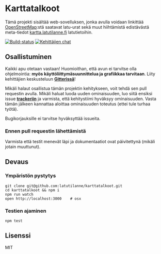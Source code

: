 # Karttatalkoot

Tämä projekti sisältää web-sovelluksen, jonka avulla voidaan linkittää
[OpenStreetMap](http://www.openstreetmap.org/#map=15/60.2715/25.1379&layers=D):stä
saatavat latu-urat sekä muut hiihtämistä edistävästä meta-tiedot
[kartta.latutilanne.fi](http://kartta.latutilanne.fi) latutietoihin.

[![Build-status](https://img.shields.io/travis/latutilanne/karttatalkoot/master.svg?style=flat-square)](https://travis-ci.org/latutilanne/karttatalkoot/branches/)
[![Kehittäjien chat](https://img.shields.io/gitter/room/nwjs/nw.js.svg?style=flat-square)](https://gitter.im/latutilanne)

## Osallistuminen

Kaikki apu otetaan vastaan! Huomioithan, että avun ei tarvitse olla ohjelmointia:
**myös käyttöliittymäsuunnittelua ja grafiikkaa tarvitaan**. Liity kehittäjien keskusteluun
**[Gitterissä](https://gitter.im/latutilanne)**!

Mikäli halaut osallistua tämän projektin kehitykseen, voit tehdä sen
pull requestin avulla. Mikäli haluat luoda uuden ominaisuuden, luo siitä 
ensiksi issue **[trackeriin](https://github.com/latutilanne/karttatalkoot/issues)**
ja varmista, että kehitystiimi hyväksyy ominaisuuden. Vasta tämän jälkeen
kannattaa aloittaa ominaisuuden toteutus (ettei tule turhaa työtä).

Bugikorjauksille ei tarvitse hyväksyttää issueita.

### Ennen pull requestin lähettämistä

Varmista että testit menevät läpi ja dokumentaatiot ovat päivitettynä
(mikäli jotain muuttunut).


## Devaus

### Ympäristön pystytys

    git clone git@github.com:latutilanne/karttatalkoot.git
    cd karttatalkoot && npm i
    npm run watch
    open http://localhost:3000    # osx 

### Testien ajaminen

    npm test 
    
    
## Lisenssi

MIT
